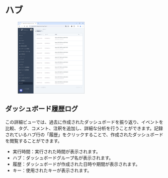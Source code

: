 # ハブ
<figure><img src="../../.gitbook/assets/history_hub_page_jp.png" width="50%" alt="ハブ履歴ページ"></figure>

## ダッシュボード履歴ログ  
この詳細ビューでは、過去に作成されたダッシュボードを振り返り、イベントを比較、タグ、コメント、注釈を追加し、詳細な分析を行うことができます。記録されているハブ行の「履歴」をクリックすることで、作成されたダッシュボードを閲覧することができます。
- 実行時間：実行された時間が表示されます。
- ハブ：ダッシュボードグループ名が表示されます。
- 履歴：ダッシュボードが作成された日時や期間が表示されます。
- キー：使用されたキーが表示されます。